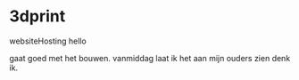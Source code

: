 # 3dprint
websiteHosting
hello

gaat goed met het bouwen.
vanmiddag laat ik het aan mijn ouders zien denk ik.